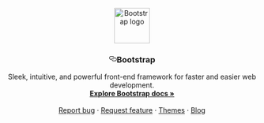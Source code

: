 <p align="center">
   <a href="https://getbootstrap.com/" rel="nofollow">
     <img src="https://camo.githubusercontent.com/a5f1061fb7cedc496c697e46448c39a1e6540184/68747470733a2f2f676574626f6f7473747261702e636f6d2f646f63732f342e332f6173736574732f6272616e642f626f6f7473747261702d736f6c69642e737667" alt="Bootstrap logo" width="72" height="72" data-canonical-src="https://getbootstrap.com/docs/4.3/assets/brand/bootstrap-solid.svg" style="max-width:100%;">
  </a>
</p>
<h3 align="center"><a id="user-content-bootstrap" class="anchor" aria-hidden="true" href="#bootstrap"><svg class="octicon octicon-link" viewBox="0 0 16 16" version="1.1" width="16" height="16" aria-hidden="true"><path fill-rule="evenodd" d="M4 9h1v1H4c-1.5 0-3-1.69-3-3.5S2.55 3 4 3h4c1.45 0 3 1.69 3 3.5 0 1.41-.91 2.72-2 3.25V8.59c.58-.45 1-1.27 1-2.09C10 5.22 8.98 4 8 4H4c-.98 0-2 1.22-2 2.5S3 9 4 9zm9-3h-1v1h1c1 0 2 1.22 2 2.5S13.98 12 13 12H9c-.98 0-2-1.22-2-2.5 0-.83.42-1.64 1-2.09V6.25c-1.09.53-2 1.84-2 3.25C6 11.31 7.55 13 9 13h4c1.45 0 3-1.69 3-3.5S14.5 6 13 6z"></path></svg></a>Bootstrap</h3> 
<p align="center">
  Sleek, intuitive, and powerful front-end framework for faster and easier web development.
  <br>
  <a href="https://getbootstrap.com/docs/4.3/" rel="nofollow"><strong>Explore Bootstrap docs »</strong></a>
  <br>
  <br>
  <a href="https://github.com/twbs/bootstrap/issues/new?template=bug.md">Report bug</a>
  ·
  <a href="https://github.com/twbs/bootstrap/issues/new?template=feature.md&amp;labels=feature">Request feature</a>
  ·
  <a href="https://themes.getbootstrap.com/" rel="nofollow">Themes</a>
  ·
  <a href="https://blog.getbootstrap.com/" rel="nofollow">Blog</a>
</p>
